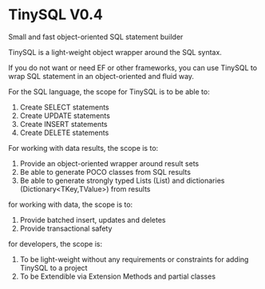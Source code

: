 # TinySQL V0.4
Small and fast object-oriented SQL statement builder

TinySQL is a light-weight object wrapper around the SQL syntax.

If you do not want or need EF or other frameworks, you can use TinySQL to wrap SQL statement in an object-oriented and fluid way.

For the SQL language, the scope for TinySQL is to be able to:
1. Create SELECT statements
2. Create UPDATE statements
3. Create INSERT statements
4. Create DELETE statements

For working with data results, the scope is to:
1. Provide an object-oriented wrapper around result sets
2. Be able to generate POCO classes from SQL results
3. Be able to generate strongly typed Lists (List<T>) and dictionaries (Dictionary<TKey,TValue>) from results

for working with data, the scope is to:
1. Provide batched insert, updates and deletes
2. Provide transactional safety

for developers, the scope is:
1. To be light-weight without any requirements or constraints for adding TinySQL to a project
2. To be Extendible via Extension Methods and partial classes
